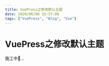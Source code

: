 ```yaml
---
title: VuePress之修改默认主题
date: 2020/06/06 15:57:00
tags: ["VuePress", "Blog", "Vue"]
---
```

# VuePress之修改默认主题

<ClientOnly>
  <display-bar :displayData="$frontmatter"></display-bar>
</ClientOnly>

施工中🚧...

